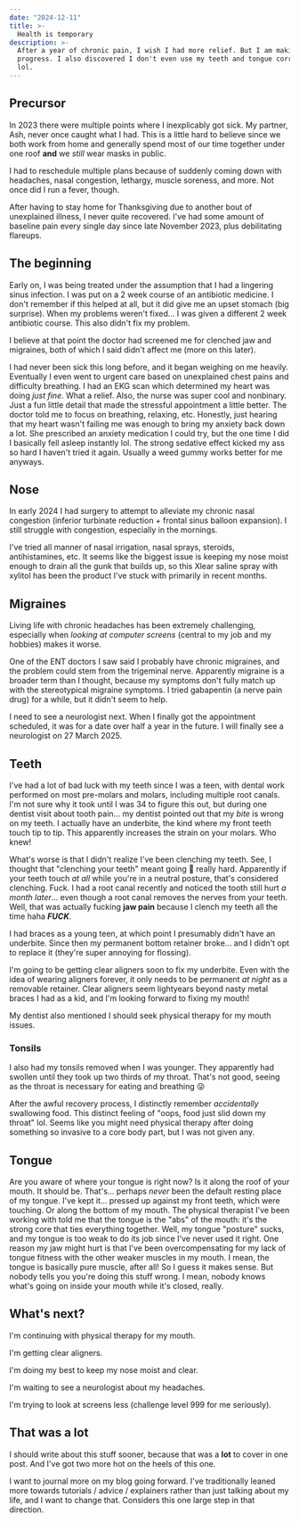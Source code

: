 ```yaml
---
date: "2024-12-11"
title: >-
  Health is temporary
description: >-
  After a year of chronic pain, I wish I had more relief. But I am making
  progress. I also discovered I don't even use my teeth and tongue correctly,
  lol.
---
```


## Precursor

In 2023 there were multiple points where I inexplicably got sick. My partner,
Ash, never once caught what I had. This is a little hard to believe since we
both work from home and generally spend most of our time together under one roof
**and** we _still_ wear masks in public.

I had to reschedule multiple plans because of suddenly coming down with
headaches, nasal congestion, lethargy, muscle soreness, and more. Not once did I
run a fever, though.

After having to stay home for Thanksgiving due to another bout of unexplained
illness, I never quite recovered. I've had some amount of baseline pain every
single day since late November 2023, plus debilitating flareups.

## The beginning

Early on, I was being treated under the assumption that I had a lingering sinus
infection. I was put on a 2 week course of an antibiotic medicine. I don't
remember if this helped at all, but it did give me an upset stomach (big
surprise). When my problems weren't fixed... I was given a different 2 week
antibiotic course. This also didn't fix my problem.

I believe at that point the doctor had screened me for clenched jaw and
migraines, both of which I said didn't affect me (more on this later).

I had never been sick this long before, and it began weighing on me heavily.
Eventually I even went to urgent care based on unexplained chest pains and
difficulty breathing. I had an EKG scan which determined my heart was doing
_just fine_. What a relief. Also, the nurse was super cool and nonbinary. Just a
fun little detail that made the stressful appointment a little better. The
doctor told me to focus on breathing, relaxing, etc. Honestly, just hearing that
my heart wasn't failing me was enough to bring my anxiety back down a lot. She
prescribed an anxiety medication I could try, but the one time I did I basically
fell asleep instantly lol. The strong sedative effect kicked my ass so hard I
haven't tried it again. Usually a weed gummy works better for me anyways.

## Nose

In early 2024 I had surgery to attempt to alleviate my chronic nasal congestion
(inferior turbinate reduction + frontal sinus balloon expansion). I still
struggle with congestion, especially in the mornings.

I've tried all manner of nasal irrigation, nasal sprays, steroids,
antihistamines, etc. It seems like the biggest issue is keeping my nose moist
enough to drain all the gunk that builds up, so this Xlear saline spray with
xylitol has been the product I've stuck with primarily in recent months.

## Migraines

Living life with chronic headaches has been extremely challenging, especially
when _looking at computer screens_ (central to my job and my hobbies) makes it
worse.

One of the ENT doctors I saw said I probably have chronic migraines, and the
problem could stem from the trigeminal nerve. Apparently migraine is a broader
term than I thought, because my symptoms don't fully match up with the
stereotypical migraine symptoms. I tried gabapentin (a nerve pain drug) for a
while, but it didn't seem to help.

I need to see a neurologist next. When I finally got the appointment scheduled,
it was for a date over half a year in the future. I will finally see a
neurologist on 27 March 2025.

## Teeth

I've had a lot of bad luck with my teeth since I was a teen, with dental work
performed on most pre-molars and molars, including multiple root canals. I'm not
sure why it took until I was 34 to figure this out, but during one dentist visit
about tooth pain... my dentist pointed out that my _bite_ is wrong on my teeth.
I actually have an underbite, the kind where my front teeth touch tip to tip.
This apparently increases the strain on your molars. Who knew!

What's worse is that I didn't realize I've been clenching my teeth. See, I
thought that "clenching your teeth" meant going 😬 really hard. Apparently if
your teeth touch _at all_ while you're in a neutral posture, that's considered
clenching. Fuck. I had a root canal recently and noticed the tooth still hurt _a
month later_... even though a root canal removes the nerves from your teeth.
Well, that was actually fucking **jaw pain** because I clench my teeth all the
time haha **_FUCK_**.

I had braces as a young teen, at which point I presumably didn't have an
underbite. Since then my permanent bottom retainer broke... and I didn't opt to
replace it (they're super annoying for flossing).

I'm going to be getting clear aligners soon to fix my underbite. Even with the
idea of wearing aligners forever, it only needs to be permanent _at night_ as a
removable retainer. Clear aligners seem lightyears beyond nasty metal braces I
had as a kid, and I'm looking forward to fixing my mouth!

My dentist also mentioned I should seek physical therapy for my mouth issues.

<aside>

### Tonsils

I also had my tonsils removed when I was younger. They apparently had swollen
until they took up two thirds of my throat. That's not good, seeing as the
throat is necessary for eating and breathing 😜

After the awful recovery process, I distinctly remember _accidentally_
swallowing food. This distinct feeling of "oops, food just slid down my throat"
lol. Seems like you might need physical therapy after doing something so
invasive to a core body part, but I was not given any.

</aside>

## Tongue

Are you aware of where your tongue is right now? Is it along the roof of your
mouth. It should be. That's... perhaps _never_ been the default resting place of
my tongue. I've kept it... pressed up against my front teeth, which were
touching. Or along the bottom of my mouth. The physical therapist I've been
working with told me that the tongue is the "abs" of the mouth: it's the strong
core that ties everything together. Well, my tongue "posture" sucks, and my
tongue is too weak to do its job since I've never used it right. One reason my
jaw might hurt is that I've been overcompensating for my lack of tongue fitness
with the other weaker muscles in my mouth. I mean, the tongue is basically pure
muscle, after all! So I guess it makes sense. But nobody tells you you're doing
this stuff wrong. I mean, nobody knows what's going on inside your mouth while
it's closed, really.

## What's next?

I'm continuing with physical therapy for my mouth.

I'm getting clear aligners.

I'm doing my best to keep my nose moist and clear.

I'm waiting to see a neurologist about my headaches.

I'm trying to look at screens less (challenge level 999 for me seriously).

## That was a lot

I should write about this stuff sooner, because that was a **lot** to cover in
one post. And I've got two more hot on the heels of this one.

I want to journal more on my blog going forward. I've traditionally leaned more
towards tutorials / advice / explainers rather than just talking about my life,
and I want to change that. Considers this one large step in that direction.
